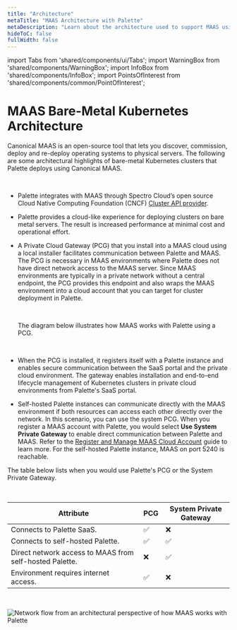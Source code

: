 ```yaml
---
title: "Architecture"
metaTitle: "MAAS Architecture with Palette"
metaDescription: "Learn about the architecture used to support MAAS using Palette"
hideToC: false
fullWidth: false
---
```


import Tabs from 'shared/components/ui/Tabs';
import WarningBox from 'shared/components/WarningBox';
import InfoBox from 'shared/components/InfoBox';
import PointsOfInterest from 'shared/components/common/PointOfInterest';

# MAAS Bare-Metal Kubernetes Architecture

Canonical MAAS is an open-source tool that lets you discover, commission, deploy and re-deploy operating systems to physical servers. The following are some architectural highlights of bare-metal Kubernetes clusters that Palette deploys using Canonical MAAS. 

<br />

- Palette integrates with MAAS through Spectro Cloud’s open source Cloud Native Computing Foundation (CNCF) [Cluster API provider](https://github.com/spectrocloud/cluster-api-provider-maas).


- Palette provides a cloud-like experience for deploying clusters on bare metal servers. The result is increased performance at minimal cost and operational effort.


- A Private Cloud Gateway (PCG) that you install into a MAAS cloud using a local installer facilitates communication between Palette and MAAS. The PCG is necessary in MAAS environments where Palette does not have direct network access to the MAAS server. Since MAAS environments are typically in a private network without a central endpoint, the PCG provides this endpoint and also wraps the MAAS environment into a cloud account that you can target for cluster deployment in Palette.  

  <br />

  The diagram below illustrates how MAAS works with Palette using a PCG.

  <br />

- When the PCG is installed, it registers itself with a Palette instance and enables secure communication between the SaaS portal and the private cloud environment. The gateway enables installation and end-to-end lifecycle management of Kubernetes clusters in private cloud environments from Palette's SaaS portal.



- Self-hosted Palette instances can communicate directly with the MAAS environment if both resources can access each other directly over the network. In this scenario, you can use the system PCG. When you register a MAAS account with Palette, you would select **Use System Private Gateway** to enable direct communication between Palette and MAAS. Refer to the [Register and Manage MAAS Cloud Account](/clusters/data-center/maas/register-manage-maas-cloud-accounts) guide to learn more. For the self-hosted Palette instance, MAAS on port 5240 is reachable.

  

The table below lists when you would use Palette's PCG or the System Private Gateway. 

<br />

| Attribute | PCG | System Private Gateway |
|-----------|----|----------------|
| Connects to Palette SaaS. | ✅ | ❌ |
| Connects to self-hosted Palette. | ✅ | ✅ |
| Direct network access to MAAS from self-hosted Palette.  |  ❌ | ✅ |
| Environment requires internet access. |   ✅  | ❌ |


<br />

![Network flow from an architectural perspective of how MAAS works with Palette](/maas_cluster_architecture.png)